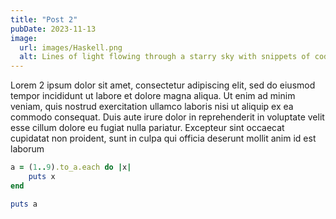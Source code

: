 ```yaml
---
title: "Post 2"
pubDate: 2023-11-13
image:
  url: images/Haskell.png
  alt: Lines of light flowing through a starry sky with snippets of code scattered across the image.
---
```


Lorem 2 ipsum dolor sit amet, consectetur adipiscing elit, sed do eiusmod tempor incididunt ut labore et dolore magna aliqua. Ut enim ad minim veniam, quis nostrud exercitation ullamco laboris nisi ut aliquip ex ea commodo consequat. Duis aute irure dolor in reprehenderit in voluptate velit esse cillum dolore eu fugiat nulla pariatur. Excepteur sint occaecat cupidatat non proident, sunt in culpa qui officia deserunt mollit anim id est laborum

```rb
a = (1..9).to_a.each do |x|
    puts x
end

puts a
```
